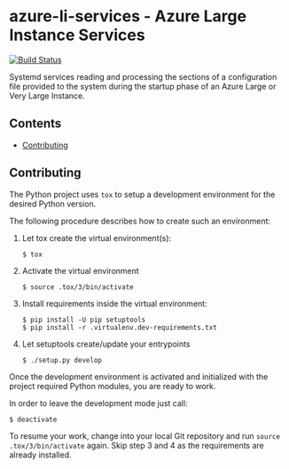 # azure-li-services - Azure Large Instance Services

[![Build Status](https://travis-ci.com/SUSE-Enceladus/azure-li-services.svg?branch=master)](https://travis-ci.com/SUSE-Enceladus/azure-li-services)

Systemd services reading and processing the sections of a
configuration file provided to the system during the startup
phase of an Azure Large or Very Large Instance.

## Contents

  * [Contributing](#contributing)

## Contributing

The Python project uses `tox` to setup a development environment
for the desired Python version.

The following procedure describes how to create such an environment:

1.  Let tox create the virtual environment(s):

    ```
    $ tox
    ```

2.  Activate the virtual environment

    ```
    $ source .tox/3/bin/activate
    ```

3.  Install requirements inside the virtual environment:

    ```
    $ pip install -U pip setuptools
    $ pip install -r .virtualenv.dev-requirements.txt
    ```

4.  Let setuptools create/update your entrypoints

    ```
    $ ./setup.py develop
    ```

Once the development environment is activated and initialized with
the project required Python modules, you are ready to work.

In order to leave the development mode just call:

```
$ deactivate
```

To resume your work, change into your local Git repository and
run `source .tox/3/bin/activate` again. Skip step 3 and 4 as
the requirements are already installed.
